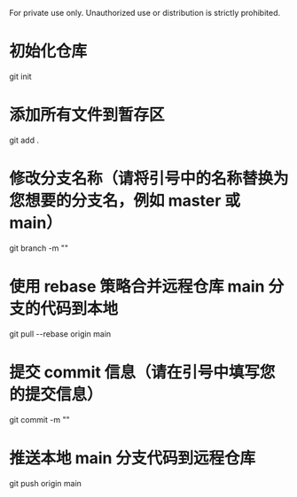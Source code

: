 For private use only. Unauthorized use or distribution is strictly prohibited.

# 初始化仓库
git init

# 添加所有文件到暂存区
git add .

# 修改分支名称（请将引号中的名称替换为您想要的分支名，例如 master 或 main）
git branch -m ""

# 使用 rebase 策略合并远程仓库 main 分支的代码到本地
git pull --rebase origin main

# 提交 commit 信息（请在引号中填写您的提交信息）
git commit -m ""

# 推送本地 main 分支代码到远程仓库
git push origin main